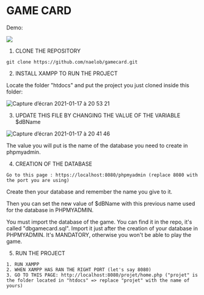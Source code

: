 # GAME CARD

Demo: 

![]( https://github.com/naelob/gamecard/blob/main/gifDemo.gif)


1. CLONE THE REPOSITORY

```
git clone https://github.com/naelob/gamecard.git
```

2. INSTALL XAMPP TO RUN THE PROJECT

Locate the folder "htdocs" and put the project you just cloned inside this folder:


![Capture d’écran 2021-01-17 à 20 53 21](https://user-images.githubusercontent.com/39710677/104855569-cfc25b00-590d-11eb-9c99-60831d36744b.png)

3. UPDATE THIS FILE BY CHANGING THE VALUE OF THE VARIABLE $dBName


![Capture d’écran 2021-01-17 à 20 41 46](https://user-images.githubusercontent.com/39710677/104855591-e8cb0c00-590d-11eb-9097-367550abbb95.png)

The value you will put is the name of the database you need to create in phpmyadmin.

4. CREATION OF THE DATABASE

````
Go to this page : https://localhost:8080/phpmyadmin (replace 8080 with the port you are using)
````
Create then your database and remember the name you give to it.

Then you can set the new value of $dBName with this previous name used for the database in PHPMYADMIN.

You must import the database of the game. You can find it in the repo, it's called "dbgamecard.sql". 
Import it just after the creation of your database in PHPMYADMIN.
It's MANDATORY, otherwise you won't be able to play the game.

5. RUN THE PROJECT

````
1. RUN XAMPP
2. WHEN XAMPP HAS RAN THE RIGHT PORT (let's say 8080)
3. GO TO THIS PAGE: http://localhost:8080/projet/home.php ("projet" is the folder located in "htdocs" => replace "projet" with the name of yours)
